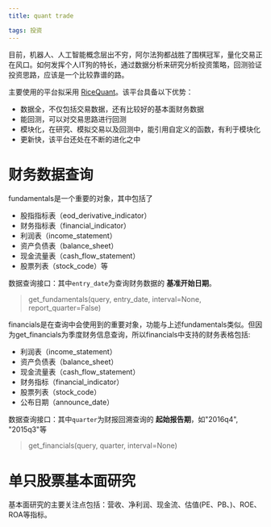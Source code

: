 ```yaml
---
title: quant trade

tags: 投资
---
```


目前，机器人、人工智能概念层出不穷，阿尔法狗都战胜了围棋冠军，量化交易正在风口。如何发挥个人IT狗的特长，通过数据分析来研究分析投资策略，回测验证投资思路，应该是一个比较靠谱的路。

主要使用的平台拟采用 [RiceQuant](https://www.ricequant.com)。该平台具备以下优势：

- 数据全，不仅包括交易数据，还有比较好的基本面财务数据
- 能回测，可以对交易思路进行回测
- 模块化，在研究、模拟交易以及回测中，能引用自定义的函数，有利于模块化
- 更新快，该平台还处在不断的进化之中

# 财务数据查询

fundamentals是一个重要的对象，其中包括了

- 股指指标表（eod_derivative_indicator）
- 财务指标表（financial_indicator）
- 利润表（income_statement）
- 资产负债表（balance_sheet）
- 现金流量表（cash_flow_statement）
- 股票列表（stock_code）等

数据查询接口：其中`entry_date`为查询财务数据的 **基准开始日期**。

> get_fundamentals(query, entry_date, interval=None, report_quarter=False)


financials是在查询中会使用到的重要对象，功能与上述fundamentals类似。但因为get_financials为季度财务信息查询，所以financials中支持的财务表格包括:

- 利润表（income_statement）
- 资产负债表（balance_sheet）
- 现金流量表（cash_flow_statement）
- 财务指标（financial_indicator）
- 股票列表（stock_code）
- 公布日期（announce_date）

数据查询接口：其中`quarter`为财报回溯查询的 **起始报告期**，如"2016q4", "2015q3"等

> get_financials(query, quarter, interval=None)

# 单只股票基本面研究

基本面研究的主要关注点包括：营收、净利润、现金流、估值(PE、PB、)、ROE、ROA等指标。
